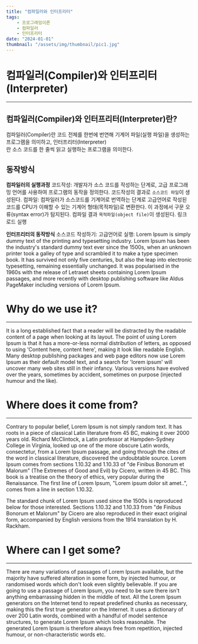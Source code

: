 ```yaml
---
title: "컴파일러와 인터프리터"
tags:
    - 프로그래밍이론
    - 컴파일러
    - 인터프리터
date: "2024-01-01"
thumbnail: "/assets/img/thumbnail/pic1.jpg"
---
```


# 컴파일러(Compiler)와 인터프리터(Interpreter)
---
## 컴파일러(Compiler)와 인터프리터(Interpreter)란?
<div class="bg-grey">
<span class="div-bold">컴파일러(Compiler)</span>란 코드 전체를 한번에 번연해 기계어 파일(실행 파일)을 생성하는 프로그램을 의미하고, <span class="div-bold">인터프리터(Interpreter)</div>란 소스 코드를 한 줄씩 읽고 실행하는 프로그램을 의미한다.
</div>

## 동작방식
**컴파일러의 실행과정** 
코드작성: 개발자가 소스 코드를 작성하는 단계로, 고급 프로그래밍 언어를 사용하여 프로그램의 동작을 정의한다. 코드작성의 결과로 `소스코드 파일`이 생성된다.
컴파일: 컴파일러가 소스코드를 기계어로 번역하는 단계로 고급언어로 작성된 코드를 CPU가 이해할 수 있는 기계어 형태(목적파일)로 변환한다. 이 과정에서 구문 오류(syntax error)가 탐지된다. 컴파일 결과 `목적파일(object file)`이 생성된다.
링크
로드
실행

**인터프리터의 동작방식**
소스코드 작성하기: 고급언어로
실행: 
Lorem Ipsum is simply dummy text of the printing and typesetting industry. Lorem Ipsum has been the industry's standard dummy text ever since the 1500s, when an unknown printer took a galley of type and scrambled it to make a type specimen book. It has survived not only five centuries, but also the leap into electronic typesetting, remaining essentially unchanged. It was popularised in the 1960s with the release of Letraset sheets containing Lorem Ipsum passages, and more recently with desktop publishing software like Aldus PageMaker including versions of Lorem Ipsum.

# Why do we use it?
---
It is a long established fact that a reader will be distracted by the readable content of a page when looking at its layout. The point of using Lorem Ipsum is that it has a more-or-less normal distribution of letters, as opposed to using 'Content here, content here', making it look like readable English. Many desktop publishing packages and web page editors now use Lorem Ipsum as their default model text, and a search for 'lorem ipsum' will uncover many web sites still in their infancy. Various versions have evolved over the years, sometimes by accident, sometimes on purpose (injected humour and the like).

# Where does it come from?
---
Contrary to popular belief, Lorem Ipsum is not simply random text. It has roots in a piece of classical Latin literature from 45 BC, making it over 2000 years old. Richard McClintock, a Latin professor at Hampden-Sydney College in Virginia, looked up one of the more obscure Latin words, consectetur, from a Lorem Ipsum passage, and going through the cites of the word in classical literature, discovered the undoubtable source. Lorem Ipsum comes from sections 1.10.32 and 1.10.33 of "de Finibus Bonorum et Malorum" (The Extremes of Good and Evil) by Cicero, written in 45 BC. This book is a treatise on the theory of ethics, very popular during the Renaissance. The first line of Lorem Ipsum, "Lorem ipsum dolor sit amet..", comes from a line in section 1.10.32.

The standard chunk of Lorem Ipsum used since the 1500s is reproduced below for those interested. Sections 1.10.32 and 1.10.33 from "de Finibus Bonorum et Malorum" by Cicero are also reproduced in their exact original form, accompanied by English versions from the 1914 translation by H. Rackham.

# Where can I get some?
---
There are many variations of passages of Lorem Ipsum available, but the majority have suffered alteration in some form, by injected humour, or randomised words which don't look even slightly believable. If you are going to use a passage of Lorem Ipsum, you need to be sure there isn't anything embarrassing hidden in the middle of text. All the Lorem Ipsum generators on the Internet tend to repeat predefined chunks as necessary, making this the first true generator on the Internet. It uses a dictionary of over 200 Latin words, combined with a handful of model sentence structures, to generate Lorem Ipsum which looks reasonable. The generated Lorem Ipsum is therefore always free from repetition, injected humour, or non-characteristic words etc.